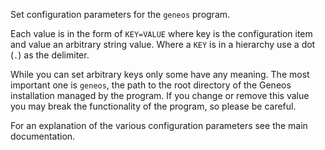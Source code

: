 Set configuration parameters for the `geneos` program.

Each value is in the form of `KEY=VALUE` where key is the configuration item and value an arbitrary string value. Where a `KEY` is in a hierarchy use a dot (`.`) as the delimiter.

While you can set arbitrary keys only some have any meaning. The most important one is `geneos`, the path to the root directory of the Geneos installation managed by the program. If you change or remove this value you may break the functionality of the program, so please be careful.

For an explanation of the various configuration parameters see the main documentation.
